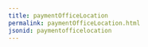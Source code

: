```yaml
---
title: paymentOfficeLocation
permalink: paymentOfficeLocation.html
jsonid: paymentofficelocation
---
```

